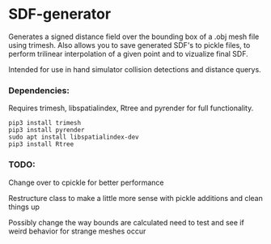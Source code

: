 # SDF-generator
Generates a signed distance field over the bounding box of a .obj mesh file using trimesh. Also allows you to save generated SDF's to pickle files, to perform trilinear interpolation of a given point and to vizualize final SDF.


Intended for use in hand simulator collision detections and distance querys. 


### Dependencies:
Requires trimesh, libspatialindex, Rtree and pyrender for full functionality.
```
pip3 install trimesh
pip3 install pyrender
sudo apt install libspatialindex-dev
pip3 install Rtree
```

###


### TODO:

Change over to cpickle for better performance

Restructure class to make a little more sense with pickle additions and clean things up

Possibly change the way bounds are calculated need to test and see if weird behavior for strange meshes occur


